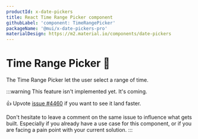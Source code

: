 ```yaml
---
productId: x-date-pickers
title: React Time Range Picker component
githubLabel: 'component: TimeRangePicker'
packageName: '@mui/x-date-pickers-pro'
materialDesign: https://m2.material.io/components/date-pickers
---
```


# Time Range Picker [<span class="plan-pro"></span>](/x/introduction/licensing/#pro-plan 'Pro plan')🚧

<p class="description">The Time Range Picker let the user select a range of time.</p>

:::warning
This feature isn't implemented yet. It's coming.

👍 Upvote [issue #4460](https://github.com/mui/mui-x/issues/4460) if you want to see it land faster.

Don't hesitate to leave a comment on the same issue to influence what gets built. Especially if you already have a use case for this component, or if you are facing a pain point with your current solution.
:::
